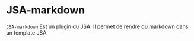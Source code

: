 # JSA-markdown

`JSA-markdown` Est un plugin du [JSA](https://github.com/augustinmauroy/jsa).
Il permet de rendre du markdown dans un template JSA.
